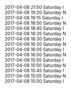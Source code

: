 2017-04-08 21:50 Saturday  I  
2017-04-08 19:20 Saturday  N  
2017-04-08 19:15 Saturday  I  
2017-04-08 18:50 Saturday  N  
2017-04-08 18:45 Saturday  I  
2017-04-08 18:35 Saturday  N  
2017-04-08 18:30 Saturday  I  
2017-04-08 16:20 Saturday  N  
2017-04-08 16:05 Saturday  I  
2017-04-08 16:00 Saturday  N  
2017-04-08 15:55 Saturday  I  
2017-04-08 15:50 Saturday  N  
2017-04-08 15:45 Saturday  I  
2017-04-08 15:05 Saturday  N  
2017-04-08 15:00 Saturday  I  
